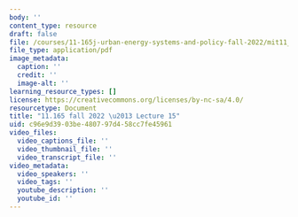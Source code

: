 ```yaml
---
body: ''
content_type: resource
draft: false
file: /courses/11-165j-urban-energy-systems-and-policy-fall-2022/mit11_165f22_lec15.pdf
file_type: application/pdf
image_metadata:
  caption: ''
  credit: ''
  image-alt: ''
learning_resource_types: []
license: https://creativecommons.org/licenses/by-nc-sa/4.0/
resourcetype: Document
title: "11.165 fall 2022 \u2013 Lecture 15"
uid: c96e9d39-03be-4807-97d4-58cc7fe45961
video_files:
  video_captions_file: ''
  video_thumbnail_file: ''
  video_transcript_file: ''
video_metadata:
  video_speakers: ''
  video_tags: ''
  youtube_description: ''
  youtube_id: ''
---
```

